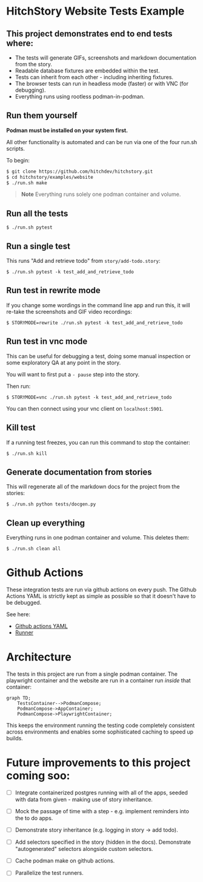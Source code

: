 # HitchStory Website Tests Example

## This project demonstrates end to end tests where:

* The tests will generate GIFs, screenshots and markdown documentation from the story.
* Readable database fixtures are embedded within the test.
* Tests can inherit from each other - including inheriting fixtures.
* The browser tests can run in headless mode (faster) or with VNC (for debugging).
* Everything runs using rootless podman-in-podman.


## Run them yourself

**Podman must be installed on your system first.**

All other functionality is automated and can be run via one of the 
four run.sh scripts.

To begin:

```bash
$ git clone https://github.com/hitchdev/hitchstory.git
$ cd hitchstory/examples/website
$ ./run.sh make
```

> **Note**
> Everything runs solely one podman container and volume.


## Run all the tests

```
$ ./run.sh pytest
```

## Run a single test

This runs "Add and retrieve todo" from `story/add-todo.story`:

```
$ ./run.sh pytest -k test_add_and_retrieve_todo
```

## Run test in rewrite mode

If you change some wordings in the command line app and run this, it will
re-take the screenshots and GIF video recordings:

```
$ STORYMODE=rewrite ./run.sh pytest -k test_add_and_retrieve_todo
```


## Run test in vnc mode

This can be useful for debugging a test, doing some manual inspection
or some exploratory QA at any point in the story.

You will want to first put a `- pause` step into the story.

Then run:

```
$ STORYMODE=vnc ./run.sh pytest -k test_add_and_retrieve_todo
```

You can then connect using your vnc client on `localhost:5901`.

## Kill test

If a running test freezes, you can run this command to stop the container:

```
$ ./run.sh kill
```

## Generate documentation from stories

This will regenerate all of the markdown docs for the project from the stories:

```
$ ./run.sh python tests/docgen.py
```

## Clean up everything

Everything runs in one podman container and volume. This deletes them:

```
$ ./run.sh clean all
```

# Github Actions

These integration tests are run via github actions on every push. The Github
Actions YAML is strictly kept as simple as possible so that it doesn't have to
be debugged.

See here:

* [Github actions YAML](https://github.com/hitchdev/hitchstory/blob/master/.github/workflows/examples.yml)
* [Runner](https://github.com/hitchdev/hitchstory/actions/workflows/examples.yml)

# Architecture

The tests in this project are run from a single podman container. The playwright container and the website are run in a container run *inside* that container:

```mermaid
graph TD;
    TestsContainer-->PodmanCompose;
    PodmanCompose->AppContainer;
    PodmanCompose->PlaywrightContainer;
```

This keeps the environment running the testing code completely consistent across
environments and enables some sophisticated caching to speed up builds.


# Future improvements to this project coming soo:

- [ ] Integrate containerized postgres running with all of the apps, seeded with data from given - making use of story inheritance.
- [ ] Mock the passage of time with a step - e.g. implement reminders into the to do apps.
- [ ] Demonstrate story inheritance (e.g. logging in story -> add todo).
- [ ] Add selectors specified in the story (hidden in the docs). Demonstrate "autogenerated" selectors alongside custom selectors.
- [ ] Cache podman make on github actions.
- [ ] Parallelize the test runners.

